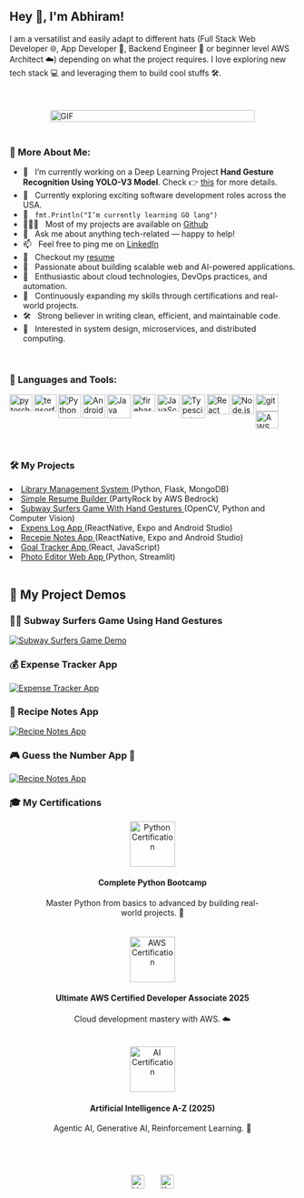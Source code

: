 ## Hey 👋, I'm Abhiram!

I am a versatilist and easily adapt to different hats (Full Stack Web Developer 🌐, App Developer 📱, Backend Engineer 🔩 or beginner level AWS Architect ☁️) depending on what the project requires. I love exploring new tech stack 💻 and leveraging them to build cool stuffs 🛠️. 
<br/>
<br/>

<div style="display: flex; flex-wrap: wrap; align-items: center; justify-content: center;">

  <img alt="GIF" src="https://raw.githubusercontent.com/rahul-jha98/rahul-jha98/main/techstack.gif" style="max-width: 360px; width: 100%; height: auto; margin: 20px;"/>

  <div style="flex: 1 1 300px; min-width: 300px; max-width: 700px;">

### 🧐 More About Me:

- 🔭 &nbsp; I’m currently working on a Deep Learning Project **Hand Gesture Recognition Using YOLO-V3 Model**. Check 👉 [this](https://docs.google.com/presentation/d/11E_7UGwE9ErlPNnnyMoytq-jwyIa1gF4vQIWUo9tNkY/edit?usp=sharing) for more details.
- 🤝 &nbsp; Currently exploring exciting software development roles across the USA.
- 🌱 &nbsp; `fmt.Println("I’m currently learning GO lang")`
- 👨🏻‍💻 &nbsp; Most of my projects are available on [Github](https://github.com/abhiram-9396?tab=repositories)
- 💬 &nbsp; Ask me about anything tech-related — happy to help!
- 📫 &nbsp; Feel free to ping me on [LinkedIn](https://www.linkedin.com/in/abhiramgatreddi/)
- 📝 &nbsp; Checkout my [resume](https://drive.google.com/file/d/1XeTRtnO9s8npd0UDpvcRl-qCVK_jZmHf/view?usp=sharing)
- 🤖 &nbsp; Passionate about building scalable web and AI-powered applications.
- 🚀 &nbsp; Enthusiastic about cloud technologies, DevOps practices, and automation.
- 🧠 &nbsp; Continuously expanding my skills through certifications and real-world projects.
- 🛠️ &nbsp; Strong believer in writing clean, efficient, and maintainable code.
- 🧩 &nbsp; Interested in system design, microservices, and distributed computing.
  </div>

</div>

<br>

### 🔨 Languages and Tools:
<a href="https://pytorch.org/" target="_blank"> <img align="left" src="https://upload.wikimedia.org/wikipedia/commons/1/10/PyTorch_logo_icon.svg" alt="pytorch" height="30px" width='40px'/> </a> 
<a href="https://www.tensorflow.org" target="_blank"> <img align="left" src="https://upload.wikimedia.org/wikipedia/commons/2/2d/Tensorflow_logo.svg" alt="tensorflow" height="30px" width='40px'/> </a> 
<a href="https://www.python.org" target="_blank"><img align="left" alt="Python" height ="42px" src="https://upload.wikimedia.org/wikipedia/commons/c/c3/Python-logo-notext.svg" height="30px" width='40px'></a>
<a href="https://developer.android.com" target="_blank"> <img align="left" alt="Android" height ="42px" src="https://upload.wikimedia.org/wikipedia/commons/d/d7/Android_robot.svg" height="30px" width='40px'> </a>
<a href="https://www.java.com" target="_blank"><img align="left" alt="Java" height ="42px" src="https://raw.githubusercontent.com/rahul-jha98/github_readme_icons/main/language_and_tools/square/java/java.svg"></a>
<a href="https://firebase.google.com/" target="_blank"> <img align="left" src="https://raw.githubusercontent.com/rahul-jha98/github_readme_icons/main/language_and_tools/square/firebase/firebase.svg" alt="firebase" height="30px" width='40px'/> </a>
<a href="https://developer.mozilla.org/en-US/docs/Web/JavaScript" target="_blank"> <img align="left" alt="JavaScript" height="30px" width='40px'  src="https://raw.githubusercontent.com/rahul-jha98/github_readme_icons/main/language_and_tools/square/javascript/javascript.svg"> </a>
<a href="https://www.typescriptlang.org/" target="_blank"><img align="left" alt="Typescirpt" height ="42px" src="https://raw.githubusercontent.com/rahul-jha98/github_readme_icons/main/language_and_tools/square/typescript/typescript.svg"></a>
<a href="https://reactjs.org/" target="_blank"> <img align="left" alt="React" height="35px" width='40px' src="https://raw.githubusercontent.com/rahul-jha98/github_readme_icons/main/language_and_tools/square/react/react.svg"></a>
<a href="https://nodejs.org" target="_blank"><img align="left" alt="Node.js" height="35px" width='40px' src="https://raw.githubusercontent.com/rahul-jha98/github_readme_icons/main/language_and_tools/square/node/node.svg"></a>
<a href="https://git-scm.com/" target="_blank"> <img src="https://upload.wikimedia.org/wikipedia/commons/3/3f/Git_icon.svg" align="left" alt="git" height="30px" width='40px'/> </a>
<a href="https://aws.amazon.com/console/" target="_blank"> <img src="https://upload.wikimedia.org/wikipedia/commons/9/93/Amazon_Web_Services_Logo.svg" alt="AWS" height='30px' width='40px'/> </a>


<br>


### 🛠️ My Projects
<li><a href="https://github.com/abhiram-9396/ADB_LMS" target="_blank"> Library Management System </a>(Python, Flask, MongoDB)</li>
<li><a href="https://partyrock.aws/u/abhiramgat/K9yw2PBrR/SimpleResume" target="_blank"> Simple Resume Builder </a>(PartyRock by AWS Bedrock)</li>
<li><a href="https://github.com/abhiram-9396/subway-surfers" target="_blank"> Subway Surfers Game With Hand Gestures </a>(OpenCV, Python and Computer Vision)</li>
<li><a href="https://github.com/abhiram-9396/ExpenseLog-App/tree/master" target="_blank"> Expens Log App </a>(ReactNative, Expo and Android Studio)</li>
<li><a href="https://github.com/abhiram-9396/Recepie-Notes-App" target="_blank"> Recepie Notes App </a>(ReactNative, Expo and Android Studio)</li>
<li><a href="https://github.com/abhiram-9396/Goal-Tracker-App" target="_blank"> Goal Tracker App </a>(React, JavaScript)</li>
<li><a href="https://github.com/abhiram-9396/Streamlit-photo-app" target="_blank"> Photo Editor Web App </a>(Python, Streamlit)</li>

<br>

## 🎥 My Project Demos

### 🏃‍♂️ Subway Surfers Game Using Hand Gestures

[![Subway Surfers Game Demo](https://img.youtube.com/vi/y8y2KbotnZo/hqdefault.jpg)](https://youtu.be/y8y2KbotnZo)

### 💰 Expense Tracker App

[![Expense Tracker App](https://img.youtube.com/vi/OhLNpsE8xlw/hqdefault.jpg)](https://youtu.be/OhLNpsE8xlw)

### 🥘 Recipe Notes App

[![Recipe Notes App](https://img.youtube.com/vi/PmLRaYeBCHU/hqdefault.jpg)](https://youtu.be/PmLRaYeBCHU)

### 🎮 Guess the Number App 🔢

[![Recipe Notes App](https://img.youtube.com/vi/w1ei8HedS_w/hqdefault.jpg)](https://youtu.be/w1ei8HedS_w)

### 🎓 My Certifications

<div style="display: flex; flex-wrap: wrap; justify-content: center; gap: 20px;">

  <div style="flex: 1 1 300px; min-width: 250px; max-width: 400px; text-align: center;">
    <a href="https://www.udemy.com/certificate/UC-fa56479f-3cd1-41cb-b6ef-b9e74f4c9d0e/" target="_blank"><img src="https://img.icons8.com/color/96/000000/certificate.png" alt="Python Certification" style="width: 80px; height: auto;"></a>
    <h4>Complete Python Bootcamp</h4>
    <p>Master Python from basics to advanced by building real-world projects. 🐍</p>
  </div>

  <div style="flex: 1 1 300px; min-width: 250px; max-width: 400px; text-align: center;">
    <a href="https://www.udemy.com/certificate/UC-ee5aca92-0093-4c24-a814-8834ba97338d/" target="_blank"><img src="https://img.icons8.com/color/96/000000/certificate.png" alt="AWS Certification" style="width: 80px; height: auto;"></a>
    <h4>Ultimate AWS Certified Developer Associate 2025</h4>
    <p>Cloud development mastery with AWS. ☁️</p>
  </div>

  <div style="flex: 1 1 300px; min-width: 250px; max-width: 400px; text-align: center;">
    <a href="https://www.udemy.com/certificate/UC-3e44361a-ecca-4f95-a921-ba6d24b8eb7b/" target="_blank"><img src="https://img.icons8.com/color/96/000000/certificate.png" alt="AI Certification" style="width: 80px; height: auto;"></a>
    <h4>Artificial Intelligence A-Z (2025)</h4>
    <p>Agentic AI, Generative AI, Reinforcement Learning. 🤖</p>
  </div>

</div>

<div style="width: 100%; display: flex; justify-content: center; align-items: center; margin-top: 40px; padding: 20px 0;">

  <a href="https://www.linkedin.com/in/abhiramgatreddi/" target="_blank" style="margin: 0 10px;">
    <img alt="LinkedIn" src="https://raw.githubusercontent.com/rahul-jha98/rahul-jha98/561d474902b59c7429ec22bb73e225696c27b202/assets/linkedin.svg" height="24px"/>
  </a>&nbsp;&nbsp;

  <a href="https://www.kaggle.com/abhiramgatreddi" target="_blank" style="margin: 0 10px;">
    <img alt="Kaggle" src="https://raw.githubusercontent.com/rahul-jha98/rahul-jha98/561d474902b59c7429ec22bb73e225696c27b202/assets/kaggle.svg" height="24px"/>
  </a>

</div>
